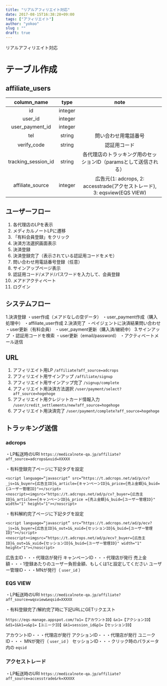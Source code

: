 ```yaml
---
title: "リアルアフィリエイト対応"
date: 2017-08-15T16:38:28+09:00
tags: ["アフィリエイト"]
author: "yokoo"
slug : ""
draft: true
---
```


リアルアフィリエイト対応
# テーブル作成

## affiliate_users
| column_name | type | note|
|:-----------------:|:------------------:|:------------------:|
| id | integer| |
| user_id | integer | |
| user_payment_id | integer | |
| tel | string | 問い合わせ用電話番号 |
| verify_code | string | 認証用コード |
| tracking_session_id| string | 各代理店のトラッキング用のセッションID（paramsとして送信される） |
| affiliate_source | integer | 広告元(1: adcrops, 2: accesstrade(アクセストレード), 3: eqsview(EQS VIEW) | 

## ユーザーフロー
1. 各代理店のLPを表示
2. メディカルノートLPに遷移
3. 「有料会員登録」をクリック
4. 決済方法選択画面表示
5. 決済登録
6. 決済登録完了（表示されている認証用コードをメモ）
7. 問い合わせ用電話番号登録（任意）
8. サインアップページ表示
9. 認証用コード/メアド/パスワードを入力して、会員登録
10. メアドアクティベート
11. ログイン

## システムフロー
1.決済登録
  ・user作成（メアドなしの空データ）
  ・user_payment作成（購入処理中）
  ・affiliate_user作成
2.決済完了
  ・ペイジェントに決済結果問い合わせ
  ・user更新（有料会員）
  ・user_payment更新（購入済/継続中）
3.サインアップ
  ・認証用コードを検索
  ・user更新（email/password）
  ・アクティベートメール送信

## URL
1. アフィリエイト用LP `/affiliate?aff_source=adcrops`
2. アフィリエイト用サインアップ `/affiliate/signup`
3. アフィリエイト用サインアップ完了 `/signup/complete`
4. アフィリエイト用決済方法選択 `/user/payment/select?aff_source=hogehoge`
5. アフィリエイト用クレジットカード情報入力 `/user/credit_settlements/new?aff_source=hogehoge`
6. アフィリエイト用決済完了 `/user/payment/complete?aff_source=hogehoge`

## トラッキング送信
### adcrops
・LP転送時のURI
`https://medicalnote-qa.jp/affiliate?aff_source=adcrops&xuid=XXXXX`

・有料登録完了ページに下記タグを設定

```
<script language=“javascript” src=“https://t.adcrops.net/ad/p/cv?_js=1&_buyer={広告主ID}&_article={キャンペーンID}&_price={売上金額}&_buid={ユーザー管理ID}"></script>
<noscript><imgsrc="https://t.adcrops.net/ad/p/cv?_buyer={広告主ID}&_article=={キャンペーンID}&_price ={売上金額}&_buid={ユーザー管理ID}" width="1" height="1"></noscript>
```
・有料解約完了ページに下記タグを設定

```
<script language=“javascript” src=“https://t.adcrops.net/ad/p/ecv?_js=1&_buyer={広告主ID}&_out=1&_xuid={セッションID}&_buid={ユーザー管理ID}"></script>
<noscript><imgsrc=“https://t.adcrops.net/ad/p/ecv?_buyer={広告主ID}&_out=1&_xuid={セッションID}&_buid={ユーザー管理ID}" width="1" height="1"></noscript>
```

広告主ID・・・代理店が発行
キャンペーンID・・・代理店が発行
売上金額・・・1登録あたりのユーザー負担金額、もしくは1と設定してください
ユーザー管理ID・・・MNが発行（ `user_id` ）

### EQS VIEW
・LP転送時のURI
`https://medicalnote-qa.jp/affiliate?aff_source=wqsview&eqsid=XXXXX`

・有料登録完了/解約完了時に下記URLにGETリクエスト

```
https://eqs-manage.appspot.com/?a1=【アカウントID】&x1=【アクションID】&d1=1&k1=u&p1=【ユニークID】&k1=session_id&p1=【セッションID】
```
アカウントID・・・代理店が発行
アクションID・・・代理店が発行
ユニークID・・・ MNが発行（ `user_id` ）
セッションID・・・クリック時のパラメータ内の `eqsid`

### アクセストレード
・LP転送時のURI
`https://medicalnote-qa.jp/affiliate?aff_source=accesstrade&rk=XXXXX`
